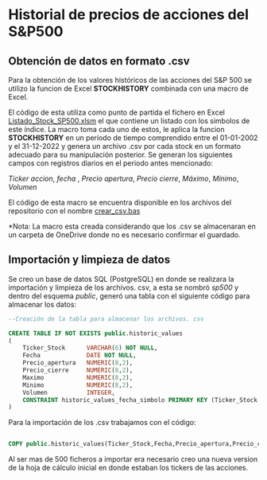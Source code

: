 # Historial de precios de acciones del S&P500

## Obtención de datos en formato .csv

Para la obtención de los valores históricos de las acciones del S&P 500 se utilizo la funcion de Excel **STOCKHISTORY** combinada con una macro de Excel. 

El código de esta utiliza como punto de partida el fichero en Excel [Listado_Stock_SP500.xlsm](https://github.com/DanielDataAnalyst/Data-Analyst-Portfolio/tree/main/Stocks%20S%26P500) el que contiene un listado con los simbolos de este índice. La macro toma cada uno de estos, le aplica la funcion **STOCKHISTORY** en un período de tiempo comprendido entre el 01-01-2002 y el 31-12-2022 y genera un archivo .csv por cada stock en un formato adecuado para su manipulación posterior.
Se generan los siguientes campos con registros diarios en el periodo antes mencionado: 

*Ticker accion*, *fecha* , *Precio apertura*, *Precio cierre*, *Máximo*, *Mínimo*, *Volumen*

El código de esta macro se encuentra disponible en los archivos del repositorio con el nombre [crear_csv.bas](https://github.com/DanielDataAnalyst/Data-Analyst-Portfolio/blob/main/Stocks%20S%26P500/crear_csv.bas)

*Nota: La macro esta creada considerando que los .csv se almacenaran en un carpeta de OneDrive donde no es necesario confirmar el guardado.


## Importación y limpieza de datos

Se creo un base de datos SQL (PostgreSQL) en donde se realizara la importación y limpieza de los archivos. csv, a esta se nombró *sp500* y dentro del esquema *public*, generó una tabla con el siguiente código para almacenar los datos:

```SQL
--Creación de la tabla para almacenar los archivos. csv

CREATE TABLE IF NOT EXISTS public.historic_values
(
	Ticker_Stock      VARCHAR(6) NOT NULL,
	Fecha             DATE NOT NULL,
	Precio_apertura   NUMERIC(8,2), 
	Precio_cierre     NUMERIC(8,2),
	Maximo            NUMERIC(8,2),
	Minimo            NUMERIC(8,2), 
	Volumen           INTEGER,
	CONSTRAINT historic_values_fecha_simbolo PRIMARY KEY (Ticker_Stock, Fecha)
)

```

Para la importación de los .csv trabajamos con el código:

```SQL 

COPY public.historic_values(Ticker_Stock,Fecha,Precio_apertura,Precio_cierre,Minimo,Maximo,Volumen) from 'D:\CSV_2002-2022\Ticker de la accion".csv' WITH DELIMITER ',' CSV;

```

Al ser mas de 500 ficheros a importar era necesario creo una nueva version de la hoja de cálculo inicial en donde estaban los tickers de las acciones.   

